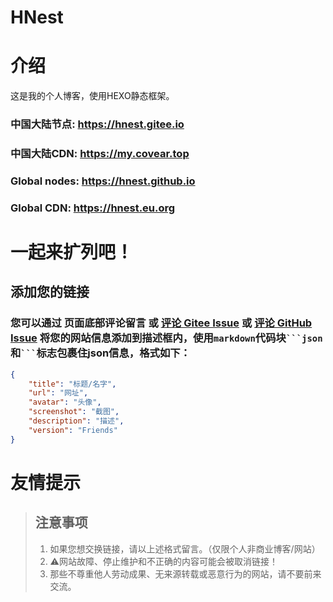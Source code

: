 # HNest

# 介绍
这是我的个人博客，使用HEXO静态框架。

### 中国大陆节点: <https://hnest.gitee.io>
### 中国大陆CDN: <https://my.covear.top>
### Global nodes: <https://hnest.github.io>
### Global CDN: <https://hnest.eu.org>

# 一起来扩列吧！

## 添加您的链接

### 您可以通过 页面底部评论留言 或 [评论 Gitee Issue](https://gitee.com/hnest/hnest/issues/I76KXJ) 或 [评论 GitHub Issue](https://github.com/DavidDengHui/HNest/issues/1) 将您的网站信息添加到描述框内，使用`markdown`代码块` ```json `和` ``` `标志包裹住json信息，格式如下：


```json
{
    "title": "标题/名字",
    "url": "网址",
    "avatar": "头像",
    "screenshot": "截图",
    "description": "描述",
    "version": "Friends"
}
```


# 友情提示

> ## 注意事项
> 1. 如果您想交换链接，请以上述格式留言。（仅限个人非商业博客/网站）
> 2. ⚠️网站故障、停止维护和不正确的内容可能会被取消链接！
> 3. 那些不尊重他人劳动成果、无来源转载或恶意行为的网站，请不要前来交流。
